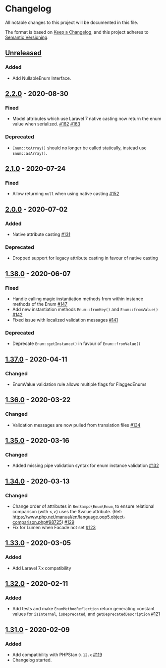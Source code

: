 # Changelog

All notable changes to this project will be documented in this file.

The format is based on [Keep a Changelog](https://keepachangelog.com/en/1.0.0/),
and this project adheres to [Semantic Versioning](https://semver.org/spec/v2.0.0.html).

## [Unreleased](https://github.com/BenSampo/laravel-enum/compare/v1.38.0...master)

### Added

- Add NullableEnum Interface.

## [2.2.0](https://github.com/BenSampo/laravel-enum/compare/v2.1.0...v2.2.0) - 2020-08-30

### Fixed

- Model attributes which use Laravel 7 native casting now return the enum value when serialized. [#162](https://github.com/BenSampo/laravel-enum/issues/162) [#163](https://github.com/BenSampo/laravel-enum/issues/163)

### Deprecated

- `Enum::toArray()` should no longer be called statically, instead use `Enum::asArray()`.

## [2.1.0](https://github.com/BenSampo/laravel-enum/compare/v2.0.0...v2.1.0) - 2020-07-24

### Fixed

- Allow returning `null` when using native casting [#152](https://github.com/BenSampo/laravel-enum/pull/152)

## [2.0.0](https://github.com/BenSampo/laravel-enum/compare/v1.38.0...v2.0.0) - 2020-07-02

### Added

- Native attribute casting [#131](https://github.com/BenSampo/laravel-enum/pull/131)

### Deprecated

- Dropped support for legacy attribute casting in favour of native casting

## [1.38.0](https://github.com/BenSampo/laravel-enum/compare/v1.37.0...v1.38.0) - 2020-06-07

### Fixed

- Handle calling magic instantiation methods from within instance methods of the Enum [#147](https://github.com/BenSampo/laravel-enum/pull/147)
- Add new instantiation methods `Enum::fromKey()` and `Enum::fromValue()` [#142](https://github.com/BenSampo/laravel-enum/pull/142)
- Fixed issue with localized validation messages [#141](https://github.com/BenSampo/laravel-enum/pull/141)

### Deprecated

- Deprecate `Enum::getInstance()` in favour of `Enum::fromValue()`

## [1.37.0](https://github.com/BenSampo/laravel-enum/compare/v1.36.0...v1.37.0) - 2020-04-11

### Changed

- EnumValue validation rule allows multiple flags for FlaggedEnums

## [1.36.0](https://github.com/BenSampo/laravel-enum/compare/v1.35...v1.36.0) - 2020-03-22

### Changed

- Validation messages are now pulled from translation files [#134](https://github.com/BenSampo/laravel-enum/pull/134)

## [1.35.0](https://github.com/BenSampo/laravel-enum/compare/v1.34...v1.35) - 2020-03-16

### Changed

- Added missing pipe validation syntax for enum instance validation [#132](https://github.com/BenSampo/laravel-enum/pull/132)

## [1.34.0](https://github.com/BenSampo/laravel-enum/compare/v1.33...v1.34) - 2020-03-13

### Changed

- Change order of attributes in `BenSampo\Enum\Enum`, to ensure relational comparison (with <,>) uses the $value attribute. (Ref: https://www.php.net/manual/en/language.oop5.object-comparison.php#98725) [#129](https://github.com/BenSampo/laravel-enum/pull/129)
- Fix for Lumen when Facade not set [#123](https://github.com/BenSampo/laravel-enum/pull/123)

## [1.33.0](https://github.com/BenSampo/laravel-enum/compare/v1.32...v1.33) - 2020-03-05

### Added

- Add Laravel 7.x compatibility

## [1.32.0](https://github.com/BenSampo/laravel-enum/compare/v1.31...v1.32) - 2020-02-11

### Added

- Add tests and make `EnumMethodReflection` return generating constant values for `isInternal`, `isDeprecated`, and
    `getDeprecatedDescription` [#121](https://github.com/BenSampo/laravel-enum/pull/121)

## [1.31.0](https://github.com/BenSampo/laravel-enum/compare/v1.30...v1.31) - 2020-02-09

### Added

- Add compatibility with PHPStan `0.12.x` [#119](https://github.com/BenSampo/laravel-enum/pull/119)
- Changelog started.
